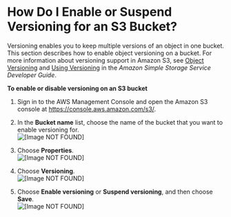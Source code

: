 # How Do I Enable or Suspend Versioning for an S3 Bucket?<a name="enable-versioning"></a>

Versioning enables you to keep multiple versions of an object in one bucket\. This section describes how to enable object versioning on a bucket\. For more information about versioning support in Amazon S3, see [Object Versioning](https://docs.aws.amazon.com/AmazonS3/latest/dev/ObjectVersioning.html) and [Using Versioning](https://docs.aws.amazon.com/AmazonS3/latest/dev/Versioning.html) in the *Amazon Simple Storage Service Developer Guide*\.

**To enable or disable versioning on an S3 bucket**

1. Sign in to the AWS Management Console and open the Amazon S3 console at [https://console\.aws\.amazon\.com/s3/](https://console.aws.amazon.com/s3/)\.

1. In the **Bucket name** list, choose the name of the bucket that you want to enable versioning for\.  
![\[Image NOT FOUND\]](http://docs.aws.amazon.com/AmazonS3/latest/user-guide/images/choose-bucket-name.png)

1. Choose **Properties**\.  
![\[Image NOT FOUND\]](http://docs.aws.amazon.com/AmazonS3/latest/user-guide/images/choose-properties-tab.png)

1. Choose **Versioning**\.  
![\[Image NOT FOUND\]](http://docs.aws.amazon.com/AmazonS3/latest/user-guide/images/choose-properties-versioning.png)

1. Choose **Enable versioning** or **Suspend versioning**, and then choose **Save**\.  
![\[Image NOT FOUND\]](http://docs.aws.amazon.com/AmazonS3/latest/user-guide/images/enable-or-disable-versioning.png)